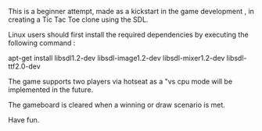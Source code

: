 This is a beginner attempt, made as a kickstart in the game development , in creating a Tic Tac Toe clone using the SDL.

Linux users should first install the required dependencies by executing the following command :

apt-get install libsdl1.2-dev libsdl-image1.2-dev libsdl-mixer1.2-dev libsdl-ttf2.0-dev

The game supports two players via hotseat as a "vs cpu mode will be implemented in the future.

The gameboard is cleared when a winning or draw scenario is met.

Have fun.



